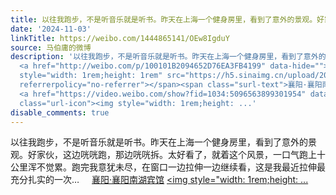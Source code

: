 ```yaml
---
title: 以往我跑步，不是听音乐就是听书。昨天在上海一个健身房里，看到了意外的景观。好家伙，这边咣咣跑，那边咣咣拆。太好看了，就着这个风景，一口气跑上十公里浑不...
date: '2024-11-03'
linkTitle: https://weibo.com/1444865141/OEw8IgduY
source: 马伯庸的微博
description: '以往我跑步，不是听音乐就是听书。昨天在上海一个健身房里，看到了意外的景观。好家伙，这边咣咣跑，那边咣咣拆。太好看了，就着这个风景，一口气跑上十公里浑不觉累。跑完我意犹未尽，在窗口一边拉伸一边继续看，这是我最近拉伸最充分扎实的一次…
  <a href="http://weibo.com/p/100101B2094652D76EA3FB4199" data-hide=""><span class="url-icon"><img
  style="width: 1rem;height: 1rem" src="https://h5.sinaimg.cn/upload/2015/09/25/3/timeline_card_small_location_default.png"
  referrerpolicy="no-referrer"></span><span class="surl-text">襄阳·襄阳南湖宾馆</span></a>
  <a href="https://video.weibo.com/show?fid=1034:5096563899301954" data-hide=""><span
  class="url-icon"><img style="width: 1rem;height: ...'
disable_comments: true
---
```

以往我跑步，不是听音乐就是听书。昨天在上海一个健身房里，看到了意外的景观。好家伙，这边咣咣跑，那边咣咣拆。太好看了，就着这个风景，一口气跑上十公里浑不觉累。跑完我意犹未尽，在窗口一边拉伸一边继续看，这是我最近拉伸最充分扎实的一次… <a href="http://weibo.com/p/100101B2094652D76EA3FB4199" data-hide=""><span class="url-icon"><img style="width: 1rem;height: 1rem" src="https://h5.sinaimg.cn/upload/2015/09/25/3/timeline_card_small_location_default.png" referrerpolicy="no-referrer"></span><span class="surl-text">襄阳·襄阳南湖宾馆</span></a> <a href="https://video.weibo.com/show?fid=1034:5096563899301954" data-hide=""><span class="url-icon"><img style="width: 1rem;height: ...